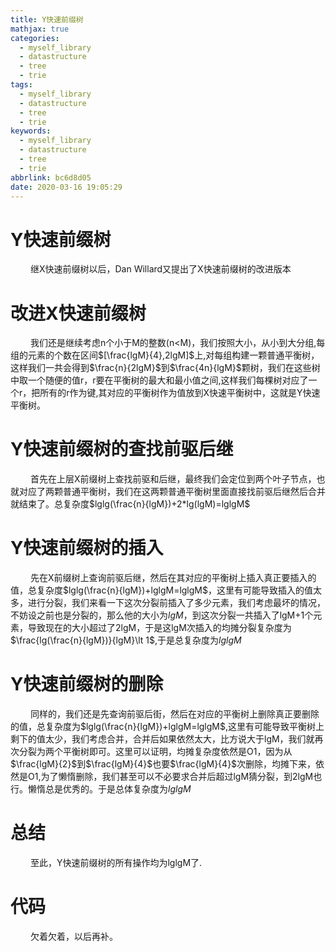 ```yaml
---
title: Y快速前缀树
mathjax: true
categories:
  - myself_library
  - datastructure
  - tree
  - trie
tags:
  - myself_library
  - datastructure
  - tree
  - trie
keywords:
  - myself_library
  - datastructure
  - tree
  - trie
abbrlink: bc6d8d05
date: 2020-03-16 19:05:29
---
```


# Y快速前缀树
&emsp;&emsp; 继X快速前缀树以后，Dan Willard又提出了X快速前缀树的改进版本

# 改进X快速前缀树
&emsp;&emsp; 我们还是继续考虑n个小于M的整数(n&lt;M)，我们按照大小，从小到大分组,每组的元素的个数在区间$[\frac{lgM}{4},2lgM]$上,对每组构建一颗普通平衡树，这样我们一共会得到$\frac{n}{2lgM}$到$\frac{4n}{lgM}$颗树，我们在这些树中取一个随便的值r，r要在平衡树的最大和最小值之间,这样我们每棵树对应了一个r，把所有的r作为键,其对应的平衡树作为值放到X快速平衡树中，这就是Y快速平衡树。

# Y快速前缀树的查找前驱后继
&emsp;&emsp; 首先在上层X前缀树上查找前驱和后继，最终我们会定位到两个叶子节点，也就对应了两颗普通平衡树，我们在这两颗普通平衡树里面直接找前驱后继然后合并就结束了。总复杂度$lglg(\frac{n}{lgM})+2*lg(lgM)=lglgM$

# Y快速前缀树的插入
&emsp;&emsp; 先在X前缀树上查询前驱后继，然后在其对应的平衡树上插入真正要插入的值，总复杂度$lglg(\frac{n}{lgM})+lglgM=lglgM$，这里有可能导致插入的值太多，进行分裂，我们来看一下这次分裂前插入了多少元素，我们考虑最坏的情况，不妨设之前也是分裂的，那么他的大小为$lgM$，到这次分裂一共插入了lgM+1个元素，导致现在的大小超过了2lgM，于是这lgM次插入的均摊分裂复杂度为$\frac{lg(\frac{n}{lgM})}{lgM}\lt 1$,于是总复杂度为$lglgM$

# Y快速前缀树的删除
&emsp;&emsp; 同样的，我们还是先查询前驱后街，然后在对应的平衡树上删除真正要删除的值，总复杂度为$lglg(\frac{n}{lgM})+lglgM=lglgM$,这里有可能导致平衡树上剩下的值太少，我们考虑合并，合并后如果依然太大，比方说大于lgM，我们就再次分裂为两个平衡树即可。这里可以证明，均摊复杂度依然是O1，因为从$\frac{lgM}{2}$到$\frac{lgM}{4}$也要$\frac{lgM}{4}$次删除，均摊下来，依然是O1,为了懒惰删除，我们甚至可以不必要求合并后超过lgM猜分裂，到2lgM也行。懒惰总是优秀的。于是总体复杂度为$lglgM$

# 总结
&emsp;&emsp; 至此，Y快速前缀树的所有操作均为lglgM了.

# 代码
&emsp;&emsp; 欠着欠着，以后再补。
